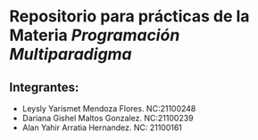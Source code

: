 # Repositorio para prácticas de la Materia *Programación Multiparadigma*    

## Integrantes:    
* Leysly Yarismet Mendoza Flores. NC:21100248   
* Dariana Gishel Maltos Gonzalez. NC:21100239    
* Alan Yahir Arratia Hernandez. NC: 21100161    

